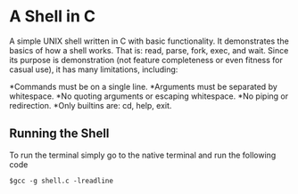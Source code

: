 # A Shell in C

A simple UNIX shell written in C with basic functionality. It demonstrates the basics of how a shell works. That is: read, parse, fork, exec, and wait. Since its purpose is demonstration (not feature completeness or even fitness for casual use), it has many limitations, including:

*Commands must be on a single line.
*Arguments must be separated by whitespace.
*No quoting arguments or escaping whitespace.
*No piping or redirection.
*Only builtins are: cd, help, exit.

## Running the Shell
To run the terminal simply go to the native terminal and run the following code
```
$gcc -g shell.c -lreadline
```
